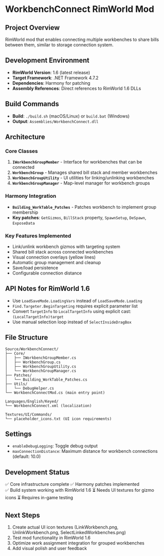 # WorkbenchConnect RimWorld Mod

## Project Overview

RimWorld mod that enables connecting multiple workbenches to share bills between them, similar to storage connection system.

## Development Environment

- **RimWorld Version**: 1.6 (latest release)
- **Target Framework**: .NET Framework 4.7.2
- **Dependencies**: Harmony for patching
- **Assembly References**: Direct references to RimWorld 1.6 DLLs

## Build Commands

- **Build**: `./build.sh` (macOS/Linux) or `build.bat` (Windows)
- **Output**: `Assemblies/WorkbenchConnect.dll`

## Architecture

### Core Classes

1. **`IWorkbenchGroupMember`** - Interface for workbenches that can be connected
2. **`WorkbenchGroup`** - Manages shared bill stack and member workbenches
3. **`WorkbenchGroupUtility`** - UI utilities for linking/unlinking workbenches
4. **`WorkbenchGroupManager`** - Map-level manager for workbench groups

### Harmony Integration

- **`Building_WorkTable_Patches`** - Patches workbench to implement group membership
- **Key patches**: `GetGizmos`, `BillStack` property, `SpawnSetup`, `DeSpawn`, `ExposeData`

### Key Features Implemented

- Link/unlink workbench gizmos with targeting system
- Shared bill stack across connected workbenches
- Visual connection overlays (yellow lines)
- Automatic group management and cleanup
- Save/load persistence
- Configurable connection distance

## API Notes for RimWorld 1.6

- Use `LoadSaveMode.LoadingVars` instead of `LoadSaveMode.Loading`
- `Find.Targeter.BeginTargeting` requires explicit parameter list
- Convert `TargetInfo` to `LocalTargetInfo` using explicit cast: `(LocalTargetInfo)target`
- Use manual selection loop instead of `SelectInsideDragBox`

## File Structure

```
Source/WorkbenchConnect/
├── Core/
│   ├── IWorkbenchGroupMember.cs
│   ├── WorkbenchGroup.cs
│   ├── WorkbenchGroupUtility.cs
│   └── WorkbenchGroupManager.cs
├── Patches/
│   └── Building_WorkTable_Patches.cs
├── Utils/
│   └── DebugHelper.cs
└── WorkbenchConnectMod.cs (main entry point)

Languages/English/Keyed/
└── WorkbenchConnect.xml (localization)

Textures/UI/Commands/
└── placeholder_icons.txt (UI icon requirements)
```

## Settings

- `enableDebugLogging`: Toggle debug output
- `maxConnectionDistance`: Maximum distance for workbench connections (default: 10.0)

## Development Status

✅ Core infrastructure complete
✅ Harmony patches implemented  
✅ Build system working with RimWorld 1.6
⏳ Needs UI textures for gizmo icons
⏳ Requires in-game testing

## Next Steps

1. Create actual UI icon textures (LinkWorkbench.png, UnlinkWorkbench.png, SelectLinkedWorkbenches.png)
2. Test mod functionality in RimWorld 1.6
3. Optimize work assignment integration for grouped workbenches
4. Add visual polish and user feedback
